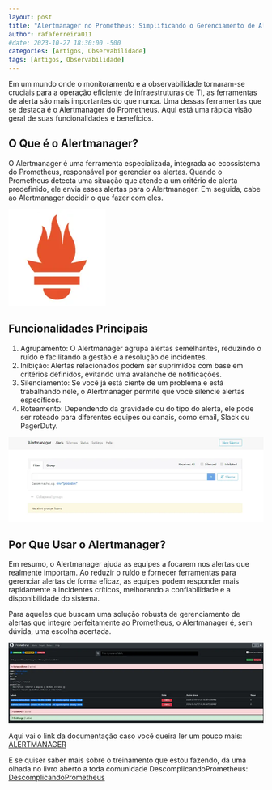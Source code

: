 ```yaml
---
layout: post
title: "Alertmanager no Prometheus: Simplificando o Gerenciamento de Alertas"
author: rafaferreira011
#date: 2023-10-27 18:30:00 -500
categories: [Artigos, Observabilidade]
tags: [Artigos, Observabilidade]
---
```


Em um mundo onde o monitoramento e a observabilidade tornaram-se cruciais para a operação eficiente de infraestruturas de TI, as ferramentas de alerta são mais importantes do que nunca. Uma dessas ferramentas que se destaca é o Alertmanager do Prometheus. Aqui está uma rápida visão geral de suas funcionalidades e benefícios.

## O Que é o Alertmanager?

O Alertmanager é uma ferramenta especializada, integrada ao ecossistema do Prometheus, responsável por gerenciar os alertas. Quando o Prometheus detecta uma situação que atende a um critério de alerta predefinido, ele envia esses alertas para o Alertmanager. Em seguida, cabe ao Alertmanager decidir o que fazer com eles.


![Prometheus](image.png)

## Funcionalidades Principais

1. Agrupamento: O Alertmanager agrupa alertas semelhantes, reduzindo o ruído e facilitando a gestão e a resolução de incidentes.
2. Inibição: Alertas relacionados podem ser suprimidos com base em critérios definidos, evitando uma avalanche de notificações.
3. Silenciamento: Se você já está ciente de um problema e está trabalhando nele, o Alertmanager permite que você silencie alertas específicos.
4. Roteamento: Dependendo da gravidade ou do tipo do alerta, ele pode ser roteado para diferentes equipes ou canais, como email, Slack ou PagerDuty.

![Alt text](image-1.png)

## Por Que Usar o Alertmanager?

Em resumo, o Alertmanager ajuda as equipes a focarem nos alertas que realmente importam. Ao reduzir o ruído e fornecer ferramentas para gerenciar alertas de forma eficaz, as equipes podem responder mais rapidamente a incidentes críticos, melhorando a confiabilidade e a disponibilidade do sistema.

Para aqueles que buscam uma solução robusta de gerenciamento de alertas que integre perfeitamente ao Prometheus, o Alertmanager é, sem dúvida, uma escolha acertada.

![Alt text](image-2.png)

Aqui vai o link da documentação caso você queira ler um pouco mais: <i class="fa-solid fa-link"></i> [ALERTMANAGER](https://prometheus.io/docs/alerting/latest/alertmanager/)

E se quiser saber mais sobre o treinamento que estou fazendo, da uma olhada no livro aberto a toda comunidade DescomplicandoPrometheus: <i class="fa-solid fa-link"></i> [DescomplicandoPrometheus](https://github.com/badtuxx/DescomplicandoPrometheus/tree/main)